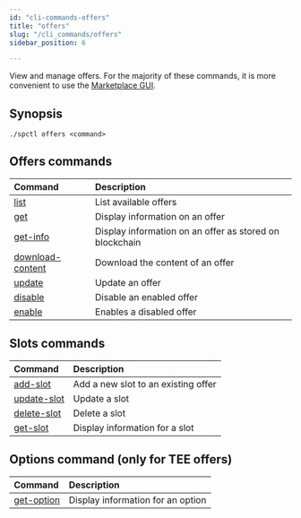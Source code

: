 ```yaml
---
id: "cli-commands-offers"
title: "offers"
slug: "/cli_commands/offers"
sidebar_position: 6

---
```


View and manage offers. For the majority of these commands, it is more convenient to use the [Marketplace GUI](/developers/marketplace).

## Synopsis

```
./spctl offers <command>
```

## Offers commands

| **Command**                                                                 | **Description**                                                    |
|:----------------------------------------------------------------------------|:-------------------------------------------------------------------|
| [list](/developers/cli_commands/offers/offers/list)                         | List available offers                                            |
| [get](/developers/cli_commands/offers/offers/get)                           | Display information on an offer                        |
| [get-info](/developers/cli_commands/offers/offers/get-info)                 | Display information on an offer as stored on blockchain|
| [download-content](/developers/cli_commands/offers/offers/download-content) | Download the content of an offer                         |
| [update](/developers/cli_commands/offers/offers/update)                     | Update an offer                                          |
| [disable](/developers/cli_commands/offers/offers/disable)                   | Disable an enabled offer                                 |
| [enable](/developers/cli_commands/offers/offers/enable)                     | Enables a disabled offer                                 |

## Slots commands

| **Command**                                                      | **Description**                           |
|:-----------------------------------------------------------------|:------------------------------------------|
| [add-slot](/developers/cli_commands/offers/slots/add-slot)       | Add a new slot to an existing offer     |
| [update-slot](/developers/cli_commands/offers/slots/update-slot) | Update a slot                  |
| [delete-slot](/developers/cli_commands/offers/slots/delete-slot) | Delete a slot                  |
| [get-slot](/developers/cli_commands/offers/slots/get-slot)       | Display information for a slot |

## Options command (only for TEE offers)

| **Command**                                                            | **Description**                                                    |
|:-----------------------------------------------------------------------|:-------------------------------------------------------------------|
| [get-option](/developers/cli_commands/offers/options/get-option)       | Display information for an option |



